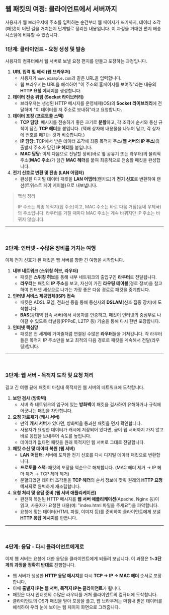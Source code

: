## 웹 패킷의 여정: 클라이언트에서 서버까지

사용자가 웹 브라우저에 주소를 입력하는 순간부터 웹 페이지가 뜨기까지, 데이터 조각(패킷)이 어떤 길을 거치는지 단계별로 정리한 내용입니다. 이 과정을 거대한 편지 배송 시스템에 비유할 수 있습니다.
<br>

### **1단계: 클라이언트  - 요청 생성 및 발송**

사용자의 컴퓨터에서 웹 서버로 보낼 요청 편지를 만들고 포장하는 과정입니다.

1. **URL 입력 및 해석 (웹 브라우저)**
    - 사용자가 `www.example.com`과 같은 URL을 입력합니다.
    - 웹 브라우저는 URL을 해석하여 "이 주소의 홈페이지를 보여줘"라는 내용의 **HTTP 요청 메시지**를 생성합니다.
2. **데이터 전송 위임 (Socket 라이브러리)**
    - 브라우저는 생성된 HTTP 메시지를 운영체제(OS)의 **Socket 라이브러리**에 전달하며 "이 데이터를 저 주소로 보내줘"라고 요청합니다.
3. **데이터 포장 (프로토콜 스택)**
    - **TCP 담당**: 메시지를 전송하기 좋은 크기로 **분할**하고, 각 조각에 순서와 통신 규칙이 담긴 **TCP 헤더**를 붙입니다. (택배 상자에 내용물을 나누어 담고, 각 상자에 번호를 매기는 것과 비슷합니다.)
    - **IP 담당**: TCP에서 받은 데이터 조각에 최종 목적지 주소(**웹 서버의 IP 주소**)와 출발지 주소가 담긴 **IP 헤더**를 붙입니다.
    - **MAC 담당**: 이제 다음으로 전달할 장비(바로 옆 공유기 또는 라우터)의 물리적 주소(**MAC 주소**)가 담긴 **MAC 헤더**를 붙여 최종적으로 전송할 패킷을 완성합니다.
4. **전기 신호로 변환 및 전송 (LAN 어댑터)**
    - 완성된 디지털 데이터 패킷을 **LAN 어댑터**(랜카드)가 **전기 신호**로 변환하여 랜선(트위스트 페어 케이블)으로 내보냅니다.

> 핵심 정리
> 
> 
> IP 주소는 최종 목적지(집 주소)이고, MAC 주소는 바로 다음 거점(동네 우체국)의 주소입니다. 라우터를 거칠 때마다 MAC 주소는 계속 바뀌지만 IP 주소는 바뀌지 않습니다.
> 

---
<br>

### **2단계: 인터넷  - 수많은 장비를 거치는 여행**

이제 전기 신호가 된 패킷은 웹 서버를 향한 긴 여행을 시작합니다.

1. **내부 네트워크 (스위칭 허브, 라우터)**
    - 패킷은 **스위칭 허브**를 통해 내부 네트워크의 출입구인 **라우터**로 전달됩니다.
    - **라우터**는 패킷의 **IP 주소**를 보고, 자신이 가진 **라우팅 테이블**(경로 정보)을 참고하여 인터넷 세상으로 나가는 가장 좋은 다음 경로로 패킷을 중계합니다.
2. **인터넷 서비스 제공업체(ISP) 접속**
    - 패킷은 ADSL 모뎀, 전화선 등을 통해 통신사의 **DSLAM**(신호 집중 장치)에 도착합니다.
    - **BAS**(광대역 접속 서버)에서 사용자를 인증하고, 패킷이 인터넷의 중심부로 나아갈 수 있도록 터널링(PPPoE, L2TP 등) 기술을 통해 다시 한번 포장합니다.
3. **인터넷 핵심망**
    - 패킷은 전 세계에 거미줄처럼 연결된 수많은 **라우터**들을 거쳐갑니다. 각 라우터들은 목적지 IP 주소만을 보고 최적의 다음 경로로 패킷을 계속해서 전달(라우팅)합니다.

---
<br>

### **3단계: 웹 서버 - 목적지 도착 및 요청 처리**

길고 긴 여행 끝에 패킷이 마침내 목적지인 웹 서버의 네트워크에 도착합니다.

1. **보안 검사 (방화벽)**
    - 서버 측 네트워크의 입구에 있는 **방화벽**이 패킷을 검사하여 유해하거나 규칙에 어긋나는 패킷을 차단합니다.
2. **요청 가로채기 (캐시 서버)**
    - 만약 **캐시 서버**가 있다면, 방화벽을 통과한 패킷을 먼저 확인합니다.
    - 사용자가 요청한 데이터가 캐시에 저장되어 있다면, 굳이 웹 서버까지 가지 않고 바로 응답을 보내주어 속도를 높입니다.
    - 데이터가 없다면 패킷을 원래 목적지인 웹 서버로 그대로 전달합니다.
3. **패킷 수신 및 데이터 복원 (웹 서버)**
    - **LAN 어댑터**: 서버에 도착한 전기 신호를 다시 디지털 데이터 패킷으로 변환합니다.
    - **프로토콜 스택**: 패킷의 포장을 역순으로 해체합니다. (MAC 헤더 제거 → IP 헤더 제거 → TCP 헤더 제거)
    - 분할되었던 데이터 조각들을 **TCP 헤더**의 순서 정보에 맞춰 원래의 **HTTP 요청 메시지**로 완벽하게 재조립합니다.
4. **요청 처리 및 응답 준비 (웹 서버 애플리케이션)**
    - 완전히 복원된 HTTP 메시지를 **웹 서버 애플리케이션**(Apache, Nginx 등)이 읽고, 사용자가 요청한 내용(예: "index.html 파일을 주세요")을 파악합니다.
    - 요청에 맞는 데이터(HTML 파일, 이미지 등)를 준비하여 클라이언트에게 보낼 **HTTP 응답 메시지**를 만듭니다.

---
<br>

### **4단계: 응답 - 다시 클라이언트에게로**

이제 웹 서버는 요청에 대한 응답을 클라이언트에게 되돌려 보냅니다. 이 과정은 **1~3단계의 과정을 정확히 반대로** 진행합니다.

- 웹 서버가 생성한 **HTTP 응답 메시지**를 다시 **TCP → IP → MAC 헤더** 순서로 포장합니다.
- 이때 **출발지 IP는 웹 서버, 목적지 IP는 클라이언트**가 됩니다.
- 패킷은 다시 인터넷의 수많은 라우터를 거쳐 클라이언트의 컴퓨터에 도착합니다.
- 클라이언트의 OS가 패킷을 받아 포장을 풀고, 웹 브라우저는 마침내 받은 데이터를 해석하여 우리 눈에 보이는 웹 페이지 화면으로 그려줍니다.
